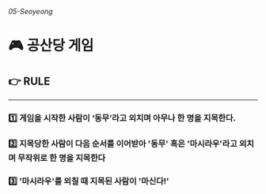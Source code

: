 *05-Seoyeong*

# :video_game: 공산당 게임

## :point_right: RULE

---

### :one: 게임을 시작한 사람이 ‘동무’라고 외치며 아무나 한 명을 지목한다.
### :two:  지목당한 사람이 다음 순서를 이어받아 '동무' 혹은 '마시라우'라고 외치며 무작위로 한 명을 지목한다
### :three: '마시라우'를 외칠 때 지목된 사람이 '마신다!'
